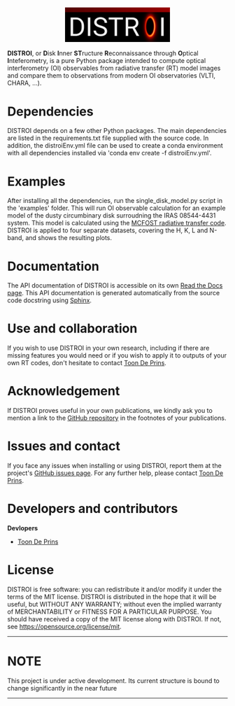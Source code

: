 <p align='center'>
  <br/>
  <img src="./docs/logo/distroi_logo.png" width="240" height=auto alt= >
  <br/>
</p>

**DISTROI**, or **D**isk **I**nner **ST**ructure **R**econnaissance through **O**ptical **I**nteferometry, is a pure Python
package intended to compute optical interferometry (OI) observables  from radiative transfer (RT) model images and compare
them to observations from modern OI observatories (VLTI, CHARA, ...).

# Dependencies

DISTROI depends on a few other Python packages. The main dependencies are listed in the requirements.txt file supplied
with the source code. In addition,  the distroiEnv.yml file can be used to create a conda environment with all
dependencies installed via 'conda env create -f distroiEnv.yml'.

# Examples

After installing all the dependencies, run the single_disk_model.py script in the 'examples' folder. This will
run OI observable calculation for an example model of the dusty circumbinary disk surroudning the IRAS 08544-4431
system. This model is calculated using the [MCFOST radiative transfer code](https://ipag.osug.fr/~pintec/mcfost/docs/html/overview.html).
DISTROI is applied to four separate datasets, covering the H, K, L and N-band, and shows the resulting plots.

# Documentation

The API documentation of DISTROI is accessible on its own [Read the Docs page](https://distroi.readthedocs.io/en/latest/). This API documentation is generated automatically from the source code docstring using [Sphinx](https://www.sphinx-doc.org/en/master/).

# Use and collaboration

If you wish to use DISTROI in your own research, including if there are missing features you would need or if you wish to apply it to outputs of your own RT codes, don't hesitate to contact [Toon De Prins](https://deprinst.github.io/).

# Acknowledgement

If DISTROI proves useful in your own publications, we kindly ask you to mention a link to the [GitHub repository](https://github.com/DePrinsT/distroi) in the footnotes of your publications.

# Issues and contact

If you face any issues when installing or using DISTROI, report them at the project's [GitHub issues page](https://github.com/DePrinsT/distroi/issues). For any further help, please contact [Toon De Prins](https://deprinst.github.io/).

# Developers and contributors

**Devlopers**

- [Toon De Prins](https://deprinst.github.io/)

# License

DISTROI is free software: you can redistribute it and/or modify it under the terms of the MIT license.
DISTROI is distributed in the hope that it will be useful, but WITHOUT ANY WARRANTY; without even the implied warranty
of MERCHANTABILITY or FITNESS FOR A PARTICULAR PURPOSE. You should have received a copy of the MIT license along with DISTROI.
If not, see <https://opensource.org/license/mit>.

---

# NOTE

This project is under active development. Its current structure is bound to change significantly in the near future

---
